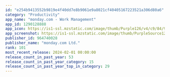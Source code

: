 ```yaml
---
id: "e254b9413552b9819e4f40dd7e8b9061e9a8021cf40405167223521a306d80a6"
category: "Productivity"
app_name: "monday.com - Work Management"
app_id: 1290128888
app_icon: https://is1-ssl.mzstatic.com/image/thumb/Purple126/v4/c9/84/93/c9849303-b882-f26e-6c4e-883881d504f1/AppIcon-Monday-0-0-1x_U007emarketing-0-7-0-85-220.png/1024x1024bb.png
app_screenshot: https://is1-ssl.mzstatic.com/image/thumb/PurpleSource126/v4/29/95/c8/2995c8f4-286d-1c07-1b9e-0bf577cc25b2/1db6c730-6a7b-46c3-a271-4f8314db76fc_1242x2208_1.png/1242x2208bb.png
publisher_id: 964740028
publisher_name: "monday.com Ltd."
rank: 101
most_recent_release: 2024-02-01 00:00:00
release_count_in_past_year: 53
release_count_in_past_year_category: 15
release_count_in_past_year_top_in_category: 29
---
```

